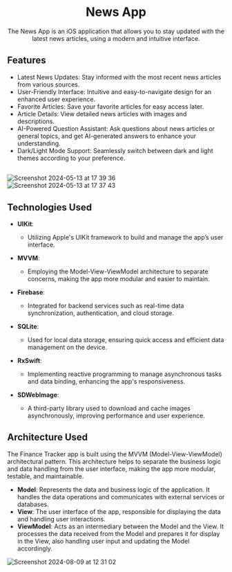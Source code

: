  <h1 align="center">News App</h1>
<p align="center">
  The News App is an iOS application that allows you to stay updated with the latest news articles, using a modern and intuitive interface.
</p>

## Features

- Latest News Updates: Stay informed with the most recent news articles from various sources.
- User-Friendly Interface: Intuitive and easy-to-navigate design for an enhanced user experience.
- Favorite Articles: Save your favorite articles for easy access later.
- Article Details: View detailed news articles with images and descriptions.
- AI-Powered Question Assistant: Ask questions about news articles or general topics, and get AI-generated answers to enhance your understanding.
- Dark/Light Mode Support: Seamlessly switch between dark and light themes according to your preference.

##
![Screenshot 2024-05-13 at 17 39 36](https://github.com/ertekinbatuhan/News-App/assets/101355515/5e9f02c8-73c5-4006-86f1-24b11f90709a)
![Screenshot 2024-05-13 at 17 37 43](https://github.com/ertekinbatuhan/News-App/assets/101355515/f0c25cd1-f32b-49a1-882b-809fa308fa12)

## Technologies Used

- **UIKit**: 
  - Utilizing Apple's UIKit framework to build and manage the app’s user interface.
  
- **MVVM**: 
  - Employing the Model-View-ViewModel architecture to separate concerns, making the app more modular and easier to maintain.
  
- **Firebase**: 
  - Integrated for backend services such as real-time data synchronization, authentication, and cloud storage.
  
- **SQLite**: 
  - Used for local data storage, ensuring quick access and efficient data management on the device.
  
- **RxSwift**: 
  - Implementing reactive programming to manage asynchronous tasks and data binding, enhancing the app's responsiveness.
  
- **SDWebImage**: 
  - A third-party library used to download and cache images asynchronously, improving performance and user experience.
 
 ## Architecture Used 
The Finance Tracker app is built using the MVVM (Model-View-ViewModel) architectural pattern. This architecture helps to separate the business logic and data handling from the user interface, making the app more modular, testable, and maintainable.

- **Model**: Represents the data and business logic of the application. It handles the data operations and communicates with external services or databases.
- **View**: The user interface of the app, responsible for displaying the data and handling user interactions.
- **ViewModel**: Acts as an intermediary between the Model and the View. It processes the data received from the Model and prepares it for display in the View, also handling user input and updating the Model accordingly.

![Screenshot 2024-08-09 at 12 31 02](https://github.com/user-attachments/assets/f79044cc-7b40-4d2f-abc1-716dd6384964)
